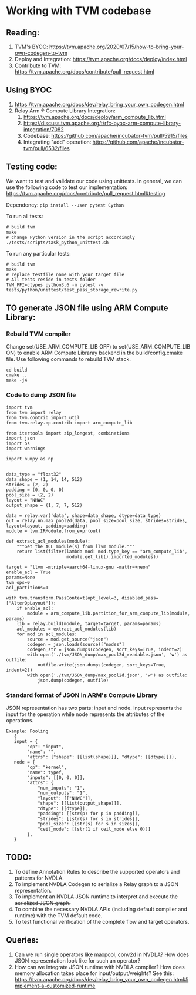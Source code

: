 # Working with TVM codebase

## Reading:
1. TVM's BYOC: https://tvm.apache.org/2020/07/15/how-to-bring-your-own-codegen-to-tvm
2. Deploy and Integration: https://tvm.apache.org/docs/deploy/index.html
3. Contribute to TVM: https://tvm.apache.org/docs/contribute/pull_request.html


## Using BYOC
1. https://tvm.apache.org/docs/dev/relay_bring_your_own_codegen.html
2. Relay Arm ® Compute Library Integration:
      1. https://tvm.apache.org/docs/deploy/arm_compute_lib.html
      2. https://discuss.tvm.apache.org/t/rfc-byoc-arm-compute-library-integration/7082
      3. Codebase: https://github.com/apache/incubator-tvm/pull/5915/files
      4. Integrating "add" operation: https://github.com/apache/incubator-tvm/pull/6532/files
      

## Testing code:

We want to test and validate our code using unittests. In general, we can use the following code to test our implementation:
https://tvm.apache.org/docs/contribute/pull_request.html#testing

Dependency:
```pip install --user pytest Cython```

To run all tests:
```
# build tvm
make
# change Python version in the script accordingly
./tests/scripts/task_python_unittest.sh
```
To run any particular tests:
```
# build tvm
make
# replace testfile name with your target file
# All tests reside in tests folder
TVM_FFI=ctypes python3.6 -m pytest -v tests/python/unittest/test_pass_storage_rewrite.py
```
## TO generate JSON file using ARM Compute Library:

### Rebuild TVM compiler

Change set(USE_ARM_COMPUTE_LIB OFF) to set(USE_ARM_COMPUTE_LIB ON) to enable ARM Compute Libraray backend in the build/config.cmake file. Use following commands to rebuild TVM stack. 

```
cd build
cmake ..
make -j4
```

### Code to dump JSON file

```
import tvm
from tvm import relay
from tvm.contrib import util
from tvm.relay.op.contrib import arm_compute_lib

from itertools import zip_longest, combinations
import json
import os
import warnings

import numpy as np


data_type = "float32"
data_shape = (1, 14, 14, 512)
strides = (2, 2)
padding = (0, 0, 0, 0)
pool_size = (2, 2)
layout = "NHWC"
output_shape = (1, 7, 7, 512)

data = relay.var('data', shape=data_shape, dtype=data_type)
out = relay.nn.max_pool2d(data, pool_size=pool_size, strides=strides, layout=layout, padding=padding)
module = tvm.IRModule.from_expr(out)

def extract_acl_modules(module):
    """Get the ACL module(s) from llvm module."""
    return list(filter(lambda mod: mod.type_key == "arm_compute_lib",
                       module.get_lib().imported_modules))

target = "llvm -mtriple=aarch64-linux-gnu -mattr=+neon"
enable_acl = True
params=None
tvm_ops=0
acl_partitions=1

with tvm.transform.PassContext(opt_level=3, disabled_pass=["AlterOpLayout"]):
    if enable_acl:
        module = arm_compute_lib.partition_for_arm_compute_lib(module, params)
    lib = relay.build(module, target=target, params=params)
    acl_modules = extract_acl_modules(lib)
    for mod in acl_modules:
        source = mod.get_source("json")
        codegen = json.loads(source)["nodes"]
        codegen_str = json.dumps(codegen, sort_keys=True, indent=2)
        with open('./tvm/JSON_dump/max_pool2d_readable.json', 'w') as outfile:
            outfile.write(json.dumps(codegen, sort_keys=True, indent=2))
        with open('./tvm/JSON_dump/max_pool2d.json', 'w') as outfile:
            json.dump(codegen, outfile)
```

### Standard format of JSON in ARM's Compute Library

JSON representation has two parts: input and node. Input represents the input for the operation while node represents the attributes of the operations. 

```
Example: Pooling 
   {
   input = {
        "op": "input",
        "name": "",
        "attrs": {"shape": [[list(shape)]], "dtype": [[dtype]]}},
   node = {
        "op": "kernel",
        "name": typef,
        "inputs": [[0, 0, 0]],
        "attrs": {
            "num_inputs": "1",
            "num_outputs": "1",
            "layout": [["NHWC"]],
            "shape": [[list(output_shape)]],
            "dtype": [[dtype]],
            "padding": [[str(p) for p in padding]],
            "strides": [[str(s) for s in strides]],
            "pool_size": [[str(s) for s in sizes]],
            "ceil_mode": [[str(1 if ceil_mode else 0)]]
        },
   }
 ```

## TODO:
1. To define Annotation Rules to describe the supported operators and patterns for NVDLA. 
2. To implement NVDLA Codegen to serialize a Relay graph to a JSON representation.
3. ~~To implement an NVDLA JSON runtime to interpret and execute the serialized JSON graph.~~
4. To combine the necessary NVDLA APIs (including default compiler and runtime) with the TVM default code.
5. To test functional verification of the complete flow and target operators.


## Queries:
1. Can we run single operators like maxpool, conv2d in NVDLA? How does JSON representation look like for such an operator?
2. How can we integrate JSON runtime with NVDLA compiler? How does memory allocation takes place for input/output/weights?
See this: https://tvm.apache.org/docs/dev/relay_bring_your_own_codegen.html#implement-a-customized-runtime
